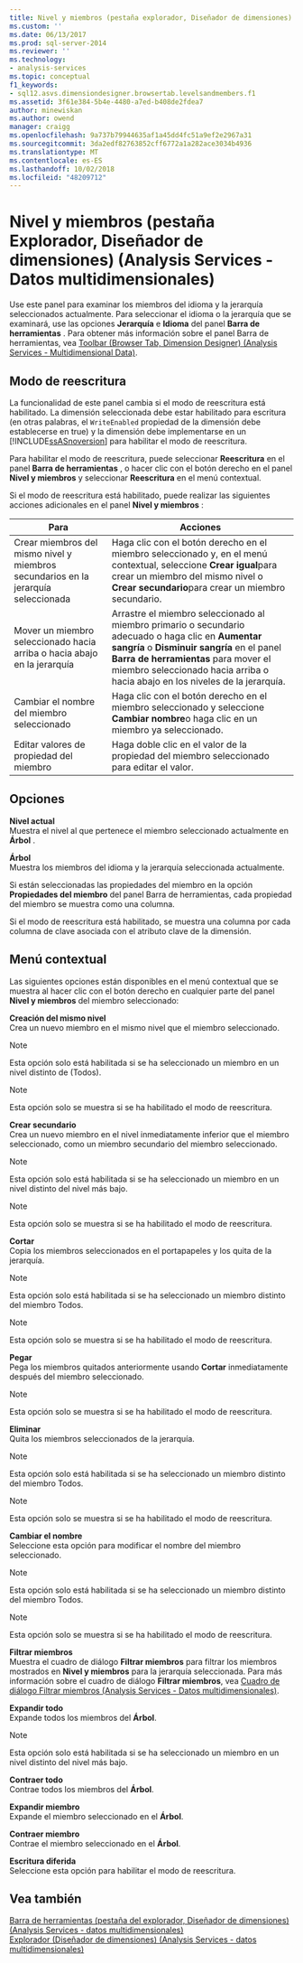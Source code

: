 ```yaml
---
title: Nivel y miembros (pestaña explorador, Diseñador de dimensiones) (Analysis Services - datos multidimensionales) | Microsoft Docs
ms.custom: ''
ms.date: 06/13/2017
ms.prod: sql-server-2014
ms.reviewer: ''
ms.technology:
- analysis-services
ms.topic: conceptual
f1_keywords:
- sql12.asvs.dimensiondesigner.browsertab.levelsandmembers.f1
ms.assetid: 3f61e384-5b4e-4480-a7ed-b408de2fdea7
author: minewiskan
ms.author: owend
manager: craigg
ms.openlocfilehash: 9a737b79944635af1a45dd4fc51a9ef2e2967a31
ms.sourcegitcommit: 3da2edf82763852cff6772a1a282ace3034b4936
ms.translationtype: MT
ms.contentlocale: es-ES
ms.lasthandoff: 10/02/2018
ms.locfileid: "48209712"
---
```

# <a name="level-and-members-browser-tab-dimension-designer-analysis-services---multidimensional-data"></a>Nivel y miembros (pestaña Explorador, Diseñador de dimensiones) (Analysis Services - Datos multidimensionales)
  Use este panel para examinar los miembros del idioma y la jerarquía seleccionados actualmente. Para seleccionar el idioma o la jerarquía que se examinará, use las opciones **Jerarquía** e **Idioma** del panel **Barra de herramientas** . Para obtener más información sobre el panel Barra de herramientas, vea [Toolbar &#40;Browser Tab, Dimension Designer&#41; &#40;Analysis Services - Multidimensional Data&#41;](toolbar-browser-tab-dimension-designer-analysis-services-multidimensional-data.md).  
  
## <a name="writeback-mode"></a>Modo de reescritura  
 La funcionalidad de este panel cambia si el modo de reescritura está habilitado. La dimensión seleccionada debe estar habilitado para escritura (en otras palabras, el `WriteEnabled` propiedad de la dimensión debe establecerse en true) y la dimensión debe implementarse en un [!INCLUDE[ssASnoversion](../includes/ssasnoversion-md.md)] para habilitar el modo de reescritura.  
  
 Para habilitar el modo de reescritura, puede seleccionar **Reescritura** en el panel **Barra de herramientas** , o hacer clic con el botón derecho en el panel **Nivel y miembros** y seleccionar **Reescritura** en el menú contextual.  
  
 Si el modo de reescritura está habilitado, puede realizar las siguientes acciones adicionales en el panel **Nivel y miembros** :  
  
|Para|Acciones|  
|-----------|-------------|  
|Crear miembros del mismo nivel y miembros secundarios en la jerarquía seleccionada|Haga clic con el botón derecho en el miembro seleccionado y, en el menú contextual, seleccione **Crear igual**para crear un miembro del mismo nivel o **Crear secundario**para crear un miembro secundario.|  
|Mover un miembro seleccionado hacia arriba o hacia abajo en la jerarquía|Arrastre el miembro seleccionado al miembro primario o secundario adecuado o haga clic en **Aumentar sangría** o **Disminuir sangría** en el panel **Barra de herramientas** para mover el miembro seleccionado hacia arriba o hacia abajo en los niveles de la jerarquía.|  
|Cambiar el nombre del miembro seleccionado|Haga clic con el botón derecho en el miembro seleccionado y seleccione **Cambiar nombre**o haga clic en un miembro ya seleccionado.|  
|Editar valores de propiedad del miembro|Haga doble clic en el valor de la propiedad del miembro seleccionado para editar el valor.|  
  
## <a name="options"></a>Opciones  
 **Nivel actual**  
 Muestra el nivel al que pertenece el miembro seleccionado actualmente en **Árbol** .  
  
 **Árbol**  
 Muestra los miembros del idioma y la jerarquía seleccionada actualmente.  
  
 Si están seleccionadas las propiedades del miembro en la opción **Propiedades del miembro** del panel Barra de herramientas, cada propiedad del miembro se muestra como una columna.  
  
 Si el modo de reescritura está habilitado, se muestra una columna por cada columna de clave asociada con el atributo clave de la dimensión.  
  
## <a name="context-menu"></a>Menú contextual  
 Las siguientes opciones están disponibles en el menú contextual que se muestra al hacer clic con el botón derecho en cualquier parte del panel **Nivel y miembros** del miembro seleccionado:  
  
 **Creación del mismo nivel**  
 Crea un nuevo miembro en el mismo nivel que el miembro seleccionado.  
  
> [!NOTE]  
>  Esta opción solo está habilitada si se ha seleccionado un miembro en un nivel distinto de (Todos).  
  
> [!NOTE]  
>  Esta opción solo se muestra si se ha habilitado el modo de reescritura.  
  
 **Crear secundario**  
 Crea un nuevo miembro en el nivel inmediatamente inferior que el miembro seleccionado, como un miembro secundario del miembro seleccionado.  
  
> [!NOTE]  
>  Esta opción solo está habilitada si se ha seleccionado un miembro en un nivel distinto del nivel más bajo.  
  
> [!NOTE]  
>  Esta opción solo se muestra si se ha habilitado el modo de reescritura.  
  
 **Cortar**  
 Copia los miembros seleccionados en el portapapeles y los quita de la jerarquía.  
  
> [!NOTE]  
>  Esta opción solo está habilitada si se ha seleccionado un miembro distinto del miembro Todos.  
  
> [!NOTE]  
>  Esta opción solo se muestra si se ha habilitado el modo de reescritura.  
  
 **Pegar**  
 Pega los miembros quitados anteriormente usando **Cortar** inmediatamente después del miembro seleccionado.  
  
> [!NOTE]  
>  Esta opción solo se muestra si se ha habilitado el modo de reescritura.  
  
 **Eliminar**  
 Quita los miembros seleccionados de la jerarquía.  
  
> [!NOTE]  
>  Esta opción solo está habilitada si se ha seleccionado un miembro distinto del miembro Todos.  
  
> [!NOTE]  
>  Esta opción solo se muestra si se ha habilitado el modo de reescritura.  
  
 **Cambiar el nombre**  
 Seleccione esta opción para modificar el nombre del miembro seleccionado.  
  
> [!NOTE]  
>  Esta opción solo está habilitada si se ha seleccionado un miembro distinto del miembro Todos.  
  
> [!NOTE]  
>  Esta opción solo se muestra si se ha habilitado el modo de reescritura.  
  
 **Filtrar miembros**  
 Muestra el cuadro de diálogo **Filtrar miembros** para filtrar los miembros mostrados en **Nivel y miembros** para la jerarquía seleccionada. Para más información sobre el cuadro de diálogo **Filtrar miembros**, vea [Cuadro de diálogo Filtrar miembros &#40;Analysis Services - Datos multidimensionales&#41;](filter-members-dialog-box-analysis-services-multidimensional-data.md).  
  
 **Expandir todo**  
 Expande todos los miembros del **Árbol**.  
  
> [!NOTE]  
>  Esta opción solo está habilitada si se ha seleccionado un miembro en un nivel distinto del nivel más bajo.  
  
 **Contraer todo**  
 Contrae todos los miembros del **Árbol**.  
  
 **Expandir miembro**  
 Expande el miembro seleccionado en el **Árbol**.  
  
 **Contraer miembro**  
 Contrae el miembro seleccionado en el **Árbol**.  
  
 **Escritura diferida**  
 Seleccione esta opción para habilitar el modo de reescritura.  
  
## <a name="see-also"></a>Vea también  
 [Barra de herramientas &#40;pestaña del explorador, Diseñador de dimensiones&#41; &#40;Analysis Services - datos multidimensionales&#41;](toolbar-browser-tab-dimension-designer-analysis-services-multidimensional-data.md)   
 [Explorador &#40;Diseñador de dimensiones&#41; &#40;Analysis Services - datos multidimensionales&#41;](browser-dimension-designer-analysis-services-multidimensional-data.md)  
  
  
